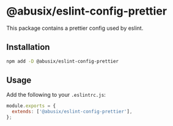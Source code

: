 # @abusix/eslint-config-prettier

This package contains a prettier config used by eslint.

## Installation

```sh
npm add -D @abusix/eslint-config-prettier
```

## Usage

Add the following to your `.eslintrc.js`:

```js
module.exports = {
  extends: ['@abusix/eslint-config-prettier'],
};
```